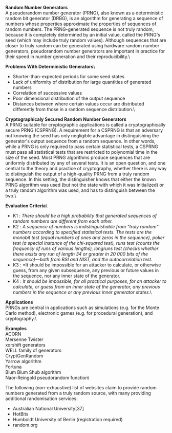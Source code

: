 **Random Number Generators**\
A pseudorandom number generator (PRNG), also known as a deterministic random bit generator (DRBG), is an algorithm for generating a sequence of numbers whose properties approximate the properties of sequences of random numbers. The PRNG-generated sequence is not truly random, because it is completely determined by an initial value, called the PRNG's seed (which may include truly random values). Although sequences that are closer to truly random can be generated using hardware random number generators, pseudorandom number generators are important in practice for their speed in number generation and their reproducibility.\


**Problems With Deterministic Generators**\
-   Shorter-than-expected periods for some seed states
-   Lack of uniformity of distribution for large quantities of generated numbers
-   Correlation of successive values
-   Poor dimensional distribution of the output sequence
-   Distances between where certain values occur are distributed differently from those in a random sequence distribution.\


**Cryptographicaly Secured Random Number Generators**\
A PRNG suitable for cryptographic applications is called a cryptographically secure PRNG (CSPRNG). A requirement for a CSPRNG is that an adversary not knowing the seed has only negligible advantage in distinguishing the generator's output sequence from a random sequence. In other words, while a PRNG is only required to pass certain statistical tests, a CSPRNG must pass all statistical tests that are restricted to polynomial time in the size of the seed. Most PRNG algorithms produce sequences that are uniformly distributed by any of several tests. It is an open question, and one central to the theory and practice of cryptography, whether there is any way to distinguish the output of a high-quality PRNG from a truly random sequence. In this setting, the distinguisher knows that either the known PRNG algorithm was used (but not the state with which it was initialized) or a truly random algorithm was used, and has to distinguish between the two.\


**Evaluation Criteria**\
-   K1 : *There should be a high probability that generated sequences of random numbers are different from each other.*
-   K2 : *A sequence of numbers is indistinguishable from "truly random" numbers according to specified statistical tests. The tests are the                monobit test (equal numbers of ones and zeros in the sequence), poker test (a special instance of the chi-squared test), runs test (counts          the frequency of runs of various lengths), longruns test (checks whether there exists any run of length 34 or greater in 20 000 bits of             the sequence)—both from BSI and NIST, and the autocorrelation test.*
-   K3 :  *It should be impossible for an attacker to calculate, or otherwise guess, from any given subsequence, any previous or future values in the sequence, nor any inner state of the generator.
-   K4 : *It should be impossible, for all practical purposes, for an attacker to calculate, or guess from an inner state of the generator, any previous numbers in the sequence or any previous inner generator states.*\


**Applications**\
PRNGs are central in applications such as simulations (e.g. for the Monte Carlo method), electronic games (e.g. for procedural generation), and cryptography.\


**Examples**\
ACORN\
Mersenne Twister\
xorshift generators\
WELL family of generators\
CryptGenRandom\
Yarrow algorithm\
Fortuna\
Blum Blum Shub algorithm\
Naor-Reingold pseudorandom function\


The following (non-exhaustive) list of websites claim to provide random numbers generated from a truly random source, with many providing additional randomisation services: 
-   Australian National University[37]
-   HotBits
-   Humboldt University of Berlin (registration required)
-   random.org